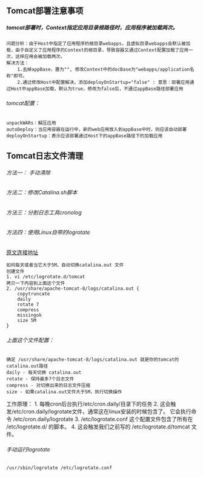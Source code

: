 ## Tomcat部署注意事项

##### tomcat部署时，Context指定应用目录根路径时，应用程序被加载两次。

    问题分析：由于Host中指定了应用程序的根目录webapps，且虚拟目录webapps会默认被加载，由于自定义了应用程序的Context的根目录，导致容器又通过Context配置加载了应用一次，这样应用会被加载两次。
    解决方法：
    	1.去掉appBase，置为"", 修改Context中的docBase为"webapps/application名称"即可。
    	2.通过修改Host中配置解决，添加deployOnStartup="false" : 意思：部署应用通过Host中appBase加载，默认为true，修改为false后，不通过appBase路径部署应用


###### tomcat配置：

	unpackWARs：解压应用
    autoDeploy：当应用容器在运行中，新的web应用放入到appBase中时，则应该自动部署
    deployOnStartup：表示应该部署通过Host下的appBase路径下的加载应用



## Tomcat日志文件清理

###### 方法一： 手动清除


###### 方法二：修改Catalina.sh脚本


###### 方法三：分割日志工具cronolog


###### 方法四：使用Linux自带的logrotate
[原文连接地址](https://dzone.com/articles/how-rotate-tomcat-catalinaout)

	如何每天或者当它大于5M，自动切换catalina.out 文件
    创建文件
	1. vi /etc/logrotate.d/tomcat
	拷贝一下内容到上面这个文件
	2. /usr/share/apache-tomcat-8/logs/catalina.out {
		copytruncate
		daily
		rotate 7
		compress
		missingok
		size 5M
	}

###### 上面这个文件配置：
	确定 /usr/share/apache-tomcat-8/logs/catalina.out 就是你的tomcat的catalina.out路径
	daily - 每天切换 catalina.out
    rotate - 保持最多7个日志文件
	compress - 对切换出来的日志文件压缩
	size - 如果catalina.out文件大于5M，执行切换操作


工作原理：
	1. 每晚cron后台执行/etc/cron.daily/目录下的任务
	2. 这会触发/etc/cron.daily/logrotate文件，通常这在linux安装的时候包含了。 它会执行命令 /etc/cron.daily/logrotate
	3. /etc/logrotate.conf 这个配置文件包含了所有在 /etc/logrotate.d/ 的脚本。
	4. 这会触发我们之前写的 /etc/logrotate.d/tomcat 文件。


###### 手动运行logrotate

	/usr/sbin/logrotate /etc/logrotate.conf